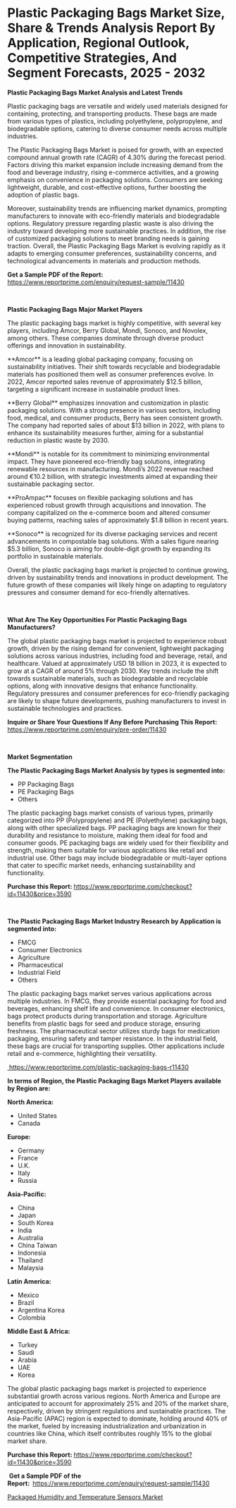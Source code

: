 <p><h1>Plastic Packaging Bags Market Size, Share & Trends Analysis Report By Application, Regional Outlook, Competitive Strategies, And Segment Forecasts, 2025 - 2032</h1></p><p><strong>Plastic Packaging Bags Market Analysis and Latest Trends</strong></p>
<p><p>Plastic packaging bags are versatile and widely used materials designed for containing, protecting, and transporting products. These bags are made from various types of plastics, including polyethylene, polypropylene, and biodegradable options, catering to diverse consumer needs across multiple industries.</p><p>The Plastic Packaging Bags Market is poised for growth, with an expected compound annual growth rate (CAGR) of 4.30% during the forecast period. Factors driving this market expansion include increasing demand from the food and beverage industry, rising e-commerce activities, and a growing emphasis on convenience in packaging solutions. Consumers are seeking lightweight, durable, and cost-effective options, further boosting the adoption of plastic bags.</p><p>Moreover, sustainability trends are influencing market dynamics, prompting manufacturers to innovate with eco-friendly materials and biodegradable options. Regulatory pressure regarding plastic waste is also driving the industry toward developing more sustainable practices. In addition, the rise of customized packaging solutions to meet branding needs is gaining traction. Overall, the Plastic Packaging Bags Market is evolving rapidly as it adapts to emerging consumer preferences, sustainability concerns, and technological advancements in materials and production methods.</p></p>
<p><strong>Get a Sample PDF of the Report:&nbsp;</strong> <a href="https://www.reportprime.com/enquiry/request-sample/11430?utm_campaign=3011&utm_medium=2&utm_source=Github&utm_content=ia&utm_term=20032025&utm_id=plastic-packaging-bags">https://www.reportprime.com/enquiry/request-sample/11430</a></p>
<p>&nbsp;</p>
<p><strong>Plastic Packaging Bags Major Market Players</strong></p>
<p><p>The plastic packaging bags market is highly competitive, with several key players, including Amcor, Berry Global, Mondi, Sonoco, and Novolex, among others. These companies dominate through diverse product offerings and innovation in sustainability.</p><p>**Amcor** is a leading global packaging company, focusing on sustainability initiatives. Their shift towards recyclable and biodegradable materials has positioned them well as consumer preferences evolve. In 2022, Amcor reported sales revenue of approximately $12.5 billion, targeting a significant increase in sustainable product lines.</p><p>**Berry Global** emphasizes innovation and customization in plastic packaging solutions. With a strong presence in various sectors, including food, medical, and consumer products, Berry has seen consistent growth. The company had reported sales of about $13 billion in 2022, with plans to enhance its sustainability measures further, aiming for a substantial reduction in plastic waste by 2030.</p><p>**Mondi** is notable for its commitment to minimizing environmental impact. They have pioneered eco-friendly bag solutions, integrating renewable resources in manufacturing. Mondi’s 2022 revenue reached around €10.2 billion, with strategic investments aimed at expanding their sustainable packaging sector.</p><p>**ProAmpac** focuses on flexible packaging solutions and has experienced robust growth through acquisitions and innovation. The company capitalized on the e-commerce boom and altered consumer buying patterns, reaching sales of approximately $1.8 billion in recent years.</p><p>**Sonoco** is recognized for its diverse packaging services and recent advancements in compostable bag solutions. With a sales figure nearing $5.3 billion, Sonoco is aiming for double-digit growth by expanding its portfolio in sustainable materials.</p><p>Overall, the plastic packaging bags market is projected to continue growing, driven by sustainability trends and innovations in product development. The future growth of these companies will likely hinge on adapting to regulatory pressures and consumer demand for eco-friendly alternatives.</p></p>
<p>&nbsp;</p>
<p><strong>What Are The Key Opportunities For Plastic Packaging Bags Manufacturers?</strong></p>
<p><p>The global plastic packaging bags market is projected to experience robust growth, driven by the rising demand for convenient, lightweight packaging solutions across various industries, including food and beverage, retail, and healthcare. Valued at approximately USD 18 billion in 2023, it is expected to grow at a CAGR of around 5% through 2030. Key trends include the shift towards sustainable materials, such as biodegradable and recyclable options, along with innovative designs that enhance functionality. Regulatory pressures and consumer preferences for eco-friendly packaging are likely to shape future developments, pushing manufacturers to invest in sustainable technologies and practices.</p></p>
<p><strong>Inquire or Share Your Questions If Any Before Purchasing This Report:</strong> <a href="https://www.reportprime.com/enquiry/pre-order/11430?utm_campaign=3011&utm_medium=2&utm_source=Github&utm_content=ia&utm_term=20032025&utm_id=plastic-packaging-bags">https://www.reportprime.com/enquiry/pre-order/11430</a></p>
<p>&nbsp;</p>
<p><strong>Market Segmentation</strong></p>
<p><strong>The Plastic Packaging Bags Market Analysis by types is segmented into:</strong></p>
<p><ul><li>PP Packaging Bags</li><li>PE Packaging Bags</li><li>Others</li></ul></p>
<p><p>The plastic packaging bags market consists of various types, primarily categorized into PP (Polypropylene) and PE (Polyethylene) packaging bags, along with other specialized bags. PP packaging bags are known for their durability and resistance to moisture, making them ideal for food and consumer goods. PE packaging bags are widely used for their flexibility and strength, making them suitable for various applications like retail and industrial use. Other bags may include biodegradable or multi-layer options that cater to specific market needs, enhancing sustainability and functionality.</p></p>
<p><strong>Purchase this Report:&nbsp;</strong><a href="https://www.reportprime.com/checkout?id=11430&price=3590&utm_campaign=3011&utm_medium=2&utm_source=Github&utm_content=ia&utm_term=20032025&utm_id=plastic-packaging-bags">https://www.reportprime.com/checkout?id=11430&price=3590</a></p>
<p>&nbsp;</p>
<p><strong>The Plastic Packaging Bags Market Industry Research by Application is segmented into:</strong></p>
<p><ul><li>FMCG</li><li>Consumer Electronics</li><li>Agriculture</li><li>Pharmaceutical</li><li>Industrial Field</li><li>Others</li></ul></p>
<p><p>The plastic packaging bags market serves various applications across multiple industries. In FMCG, they provide essential packaging for food and beverages, enhancing shelf life and convenience. In consumer electronics, bags protect products during transportation and storage. Agriculture benefits from plastic bags for seed and produce storage, ensuring freshness. The pharmaceutical sector utilizes sturdy bags for medication packaging, ensuring safety and tamper resistance. In the industrial field, these bags are crucial for transporting supplies. Other applications include retail and e-commerce, highlighting their versatility.</p></p>
<p><a href="https://www.reportprime.com/plastic-packaging-bags-r11430?utm_campaign=3011&utm_medium=2&utm_source=Github&utm_content=ia&utm_term=20032025&utm_id=plastic-packaging-bags">&nbsp;https://www.reportprime.com/plastic-packaging-bags-r11430</a></p>
<p><strong>In terms of Region, the Plastic Packaging Bags Market Players available by Region are:</strong></p>
<p>
    <p> <strong> North America: </strong>
        <ul>
            <li>United States</li>
            <li>Canada</li>
        </ul>
        </p> 
    <p> <strong> Europe: </strong>
        <ul>
            <li>Germany</li>
            <li>France</li>
            <li>U.K.</li>
            <li>Italy</li>
            <li>Russia</li>
        </ul>
        </p> 
    <p> <strong> Asia-Pacific: </strong>
        <ul>
            <li>China</li>
            <li>Japan</li>
            <li>South Korea</li>
            <li>India</li>
            <li>Australia</li>
            <li>China Taiwan</li>
            <li>Indonesia</li>
            <li>Thailand</li>
            <li>Malaysia</li>
        </ul>
        </p> 
    <p> <strong> Latin America: </strong>
        <ul>
            <li>Mexico</li>
            <li>Brazil</li>
            <li>Argentina Korea</li>
            <li>Colombia</li>
        </ul>
        </p> 
    <p> <strong> Middle East & Africa: </strong>
        <ul>
            <li>Turkey</li>
            <li>Saudi</li>
            <li>Arabia</li>
            <li>UAE</li>
            <li>Korea</li>
        </ul>
    </p>
    </p>
<p><p>The global plastic packaging bags market is projected to experience substantial growth across various regions. North America and Europe are anticipated to account for approximately 25% and 20% of the market share, respectively, driven by stringent regulations and sustainable practices. The Asia-Pacific (APAC) region is expected to dominate, holding around 40% of the market, fueled by increasing industrialization and urbanization in countries like China, which itself contributes roughly 15% to the global market share.</p></p>
<p><strong>Purchase this Report: </strong><a href="https://www.reportprime.com/checkout?id=11430&price=3590&utm_campaign=3011&utm_medium=2&utm_source=Github&utm_content=ia&utm_term=20032025&utm_id=plastic-packaging-bags">https://www.reportprime.com/checkout?id=11430&price=3590</a></p>
<p>&nbsp;<strong>Get a Sample PDF of the Report:&nbsp;&nbsp;</strong><a href="https://www.reportprime.com/enquiry/request-sample/11430?utm_campaign=3011&utm_medium=2&utm_source=Github&utm_content=ia&utm_term=20032025&utm_id=plastic-packaging-bags">https://www.reportprime.com/enquiry/request-sample/11430</a></p>
<p><strong></strong></p>
<p><p><a href="https://github.com/elroddrewspm/Market-Research-Report-List-1/blob/main/packaged-humidity-and-temperature-sensors-market.md?utm_campaign=3011&utm_medium=2&utm_source=Github&utm_content=ia&utm_term=20032025&utm_id=plastic-packaging-bags">Packaged Humidity and Temperature Sensors Market</a></p></p>